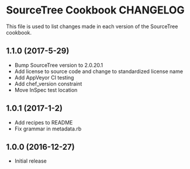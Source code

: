 # SourceTree Cookbook CHANGELOG

This file is used to list changes made in each version of the SourceTree cookbook.

## 1.1.0 (2017-5-29)
- Bump SourceTree version to 2.0.20.1
- Add license to source code and change to standardized license name
- Add AppVeyor CI testing
- Add chef_version constraint
- Move InSpec test location

## 1.0.1 (2017-1-2)
- Add recipes to README
- Fix grammar in metadata.rb

## 1.0.0 (2016-12-27)
- Initial release
